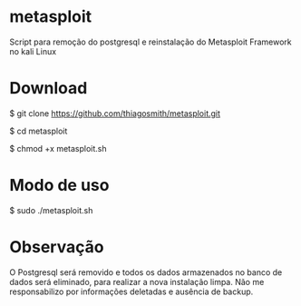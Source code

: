 # metasploit
Script para remoção do postgresql e reinstalação do Metasploit Framework no kali Linux

# Download
$ git clone https://github.com/thiagosmith/metasploit.git

$ cd metasploit

$ chmod +x metasploit.sh

# Modo de uso
$ sudo ./metasploit.sh

# Observação
O Postgresql será removido e todos os dados armazenados no banco de dados será eliminado, para realizar a nova instalação limpa.
Não me responsabilizo por informações deletadas e ausência de backup.

